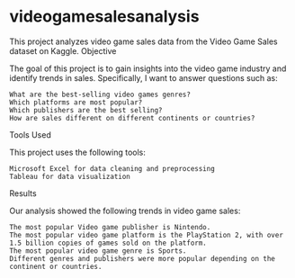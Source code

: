 # videogamesalesanalysis
This project analyzes video game sales data from the Video Game Sales dataset on Kaggle.
Objective

The goal of this project is to gain insights into the video game industry and identify trends in sales. Specifically, I want to answer questions such as:

    What are the best-selling video games genres?
    Which platforms are most popular?
    Which publishers are the best selling?
    How are sales different on different continents or countries?

Tools Used

This project uses the following tools:

    Microsoft Excel for data cleaning and preprocessing
    Tableau for data visualization

Results

Our analysis showed the following trends in video game sales:

    The most popular Video game publisher is Nintendo.
    The most popular video game platform is the PlayStation 2, with over 1.5 billion copies of games sold on the platform.
    The most popular video game genre is Sports.
    Different genres and publishers were more popular depending on the continent or countries.
